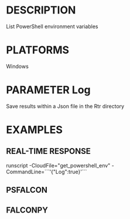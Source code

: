 # DESCRIPTION
List PowerShell environment variables

# PLATFORMS
Windows

# PARAMETER Log
Save results within a Json file in the Rtr directory

# EXAMPLES

## REAL-TIME RESPONSE
runscript -CloudFile="get_powershell_env" -CommandLine=\`\`\`'{"Log":true}'\`\`\`

## PSFALCON

## FALCONPY
